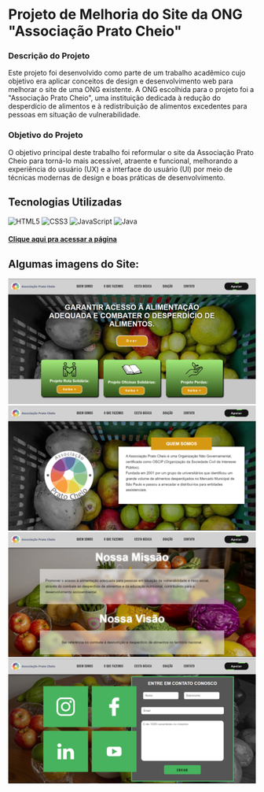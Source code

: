 <h1>Projeto de Melhoria do Site da ONG "Associação Prato Cheio"</h1>
<h3>Descrição do Projeto</h3>
<p>Este projeto foi desenvolvido como parte de um trabalho acadêmico cujo objetivo era aplicar conceitos de design e desenvolvimento web para melhorar o site de uma ONG existente. A ONG escolhida para o projeto foi a "Associação Prato Cheio", uma instituição dedicada à redução do desperdício de alimentos e à redistribuição de alimentos excedentes para pessoas em situação de vulnerabilidade.</p>

<h3>Objetivo do Projeto</h3>
<p>O objetivo principal deste trabalho foi reformular o site da Associação Prato Cheio para torná-lo mais acessível, atraente e funcional, melhorando a experiência do usuário (UX) e a interface do usuário (UI) por meio de técnicas modernas de design e boas práticas de desenvolvimento.</p>
<h2>Tecnologias Utilizadas</h2>

![HTML5](https://img.shields.io/badge/HTML5-E34F26?style=for-the-badge&logo=html5&logoColor=white)
![CSS3](https://img.shields.io/badge/CSS3-1572B6?style=for-the-badge&logo=css3&logoColor=white)
![JavaScript](https://img.shields.io/badge/JavaScript-F7DF1E?style=for-the-badge&logo=javascript&logoColor=black)
![Java](https://img.shields.io/badge/Java-%23ED8B00?style=for-the-badge&logo=java)


<h4><a href="https://dev-gabriell.github.io/ongPrincipal/" target="_blank">Clique aqui pra acessar a página</a></h4>

<h2>Algumas imagens do Site: </h2>

<img src="./img/Pagina principal ong.png" alt="imagem da tela principal do site">
<img src="./img/Page2.png" alt="segunda página do site">
<img src="./img/Page3.png" alt="segunda parte da pagina 2 do site">
<img src="./img/Page4.png" alt="página de contato">
